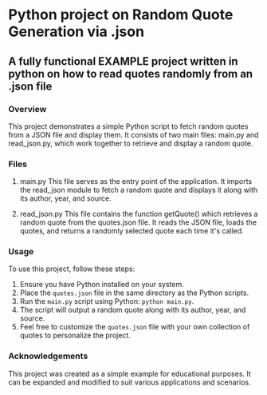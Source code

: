 # **Python project on Random Quote Generation via .json**

## **A fully functional EXAMPLE project written in python on how to read quotes randomly from an .json file**

### **Overview**
This project demonstrates a simple Python script to fetch random quotes from a JSON file and display them. It consists of two main files: main.py and read_json.py, which work together to retrieve and display a random quote.

### **Files**
1. main.py
This file serves as the entry point of the application. It imports the read_json module to fetch a random quote and displays it along with its author, year, and source.

2. read_json.py
This file contains the function getQuote() which retrieves a random quote from the quotes.json file. It reads the JSON file, loads the quotes, and returns a randomly selected quote each time it's called.

### **Usage**
To use this project, follow these steps:

1. Ensure you have Python installed on your system.
2. Place the `quotes.json` file in the same directory as the Python scripts.
3. Run the `main.py` script using Python: `python main.py`.
4. The script will output a random quote along with its author, year, and source.
5. Feel free to customize the `quotes.json` file with your own collection of quotes to personalize the project.

### **Acknowledgements**
This project was created as a simple example for educational purposes. It can be expanded and modified to suit various applications and scenarios.